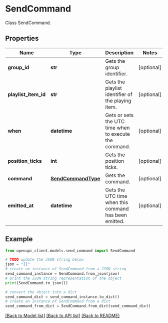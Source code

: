 # SendCommand

Class SendCommand.

## Properties

Name | Type | Description | Notes
------------ | ------------- | ------------- | -------------
**group_id** | **str** | Gets the group identifier. | [optional] 
**playlist_item_id** | **str** | Gets the playlist identifier of the playing item. | [optional] 
**when** | **datetime** | Gets or sets the UTC time when to execute the command. | [optional] 
**position_ticks** | **int** | Gets the position ticks. | [optional] 
**command** | [**SendCommandType**](SendCommandType.md) | Gets the command. | [optional] 
**emitted_at** | **datetime** | Gets the UTC time when this command has been emitted. | [optional] 

## Example

```python
from openapi_client.models.send_command import SendCommand

# TODO update the JSON string below
json = "{}"
# create an instance of SendCommand from a JSON string
send_command_instance = SendCommand.from_json(json)
# print the JSON string representation of the object
print(SendCommand.to_json())

# convert the object into a dict
send_command_dict = send_command_instance.to_dict()
# create an instance of SendCommand from a dict
send_command_from_dict = SendCommand.from_dict(send_command_dict)
```
[[Back to Model list]](../README.md#documentation-for-models) [[Back to API list]](../README.md#documentation-for-api-endpoints) [[Back to README]](../README.md)


